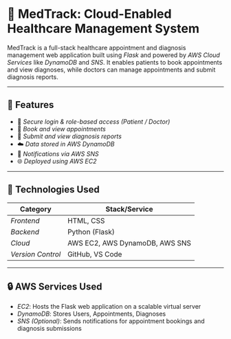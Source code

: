 # 🏥 MedTrack: Cloud-Enabled Healthcare Management System

MedTrack is a full-stack healthcare appointment and diagnosis management web application built using *Flask* and powered by *AWS Cloud Services* like *DynamoDB* and *SNS*. It enables patients to book appointments and view diagnoses, while doctors can manage appointments and submit diagnosis reports.

---

## 🚀 Features

-	🔐 *Secure login & role-based access (Patient / Doctor)*
-	📅 *Book and view appointments*
-	📝 *Submit and view diagnosis reports*
-	☁️ *Data stored in AWS DynamoDB*
-	📣 *Notifications via AWS SNS*
-	🌐 *Deployed using AWS EC2*


---

## 🧰 Technologies Used

| Category        | Stack/Service         |
|----------------|------------------------|
| *Frontend*   | HTML, CSS              |
| *Backend*    | Python (Flask)         |
| *Cloud*      | AWS EC2, AWS DynamoDB, AWS SNS  |
| *Version Control*      | GitHub, VS Code        |

---

## 🔒 AWS Services Used
-  *EC2*: Hosts the Flask web application on a scalable virtual server
- *DynamoDB*: Stores Users, Appointments, Diagnoses
- *SNS (Optional)*: Sends notifications for appointment bookings and diagnosis submissions

